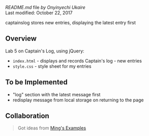 *README.md* file
_by Onyinyechi Ukaire_  
Last modified: October 22, 2017

  captainslog stores new entries, displaying the latest entry first

## Overview

Lab 5 on Captain's Log, using jQuery:
  * `index.html` - displays and records Captain's log - new entries
  * `style.css`  - style sheet for my entries

## To be Implemented
  * "log" section with the latest message first
  * redisplay message from local storage on returning to the page

## Collaboration
  > Got ideas from [Ming's Examples](https://github.com/tuftsdev/WebProgramming/tree/gh-pages/examples)